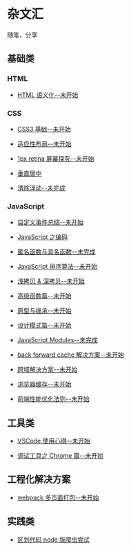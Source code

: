 # 杂文汇

随笔，分享

## 基础类

### HTML

* [HTML 语义化--未开始]()


### CSS

* [CSS3 基础--未开始]()

* [适应性布局--未开始]()

* [1px retina 屏幕探究--未开始]()

* [垂直居中](/basic/vertical-center/index.md)

* [清除浮动--未完成](/basic/clearfix/index.md)

### JavaScript

* [自定义事件总结--未开始]()

* [JavaScript 之编码](basic/encoding/index.md)

* [匿名函数与具名函数--未完成](basic/function/NFE.md)

* [JavaScript 排序算法--未开始](basic/sort/index.md)

* [浅拷贝 & 深拷贝--未开始]()

* [高级函数篇--未开始]()

* [原型与继承--未开始]()

* [设计模式篇--未开始]()

* [JavaScript Modules--未完成](basic/module/index.md)

* [back forward cache 解决方案--未开始]()

* [跨域解决方案--未开始]()

* [浏览器缓存--未开始]()

* [前端性能优化法则--未开始]()


## 工具类

* [VSCode 使用心得--未开始](tools/VSCode/index.md)

* [调试工具之 Chrome 篇--未开始]()


## 工程化解决方案

* [webpack 多页面打包--未开始]()

## 实践类

* [区划代码 node 版爬虫尝试](practise/division-code/index.md)
